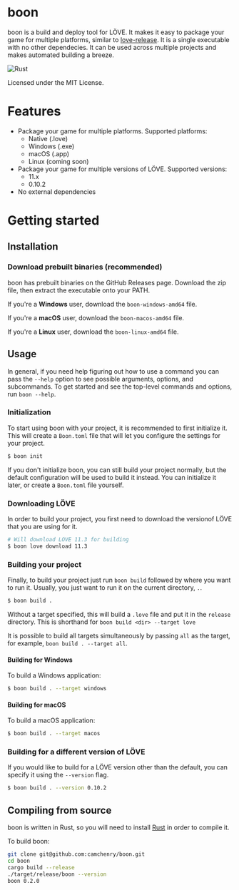 # boon

boon is a build and deploy tool for LÖVE. It makes it easy to package your game for multiple platforms, similar to [love-release](https://github.com/MisterDA/love-release). It is a single executable with no other dependecies. It can be used across multiple projects and makes automated building a breeze.

![Rust](https://github.com/camchenry/boon/workflows/Rust/badge.svg)

Licensed under the MIT License.

# Features
* Package your game for multiple platforms. Supported platforms:
    * Native (.love)
    * Windows (.exe)
    * macOS (.app)
    * Linux (coming soon)
* Package your game for multiple versions of LÖVE. Supported versions:
    * 11.x
    * 0.10.2
* No external dependencies

# Getting started

## Installation

### Download prebuilt binaries (recommended)

boon has prebuilt binaries on the GitHub Releases page. Download the zip file, then extract the executable onto your PATH.

If you're a **Windows** user, download the `boon-windows-amd64` file.

If you're a **macOS** user, download the `boon-macos-amd64` file.

If you're a **Linux** user, download the `boon-linux-amd64` file.

## Usage

In general, if you need help figuring out how to use a command you can pass the `--help` option to see possible arguments, options, and subcommands. To get started and see the top-level commands and options, run `boon --help`.

### Initialization
To start using boon with your project, it is recommended to first initialize it. This will create a `Boon.toml` file that will let you configure the settings for your project.

```bash
$ boon init
```

If you don't initialize boon, you can still build your project normally, but the default configuration will be used to build it instead. You can initialize it later, or create a `Boon.toml` file yourself.

### Downloading LÖVE

In order to build your project, you first need to download the versionof LÖVE that you are using for it.

```bash
# Will download LÖVE 11.3 for building
$ boon love download 11.3
```

### Building your project

Finally, to build your project just run `boon build` followed by where you want to run it. Usually, you just want to run it on the current directory, `.`.

```bash
$ boon build .
```

Without a target specified, this will build a `.love` file and put it in the `release` directory. This is shorthand for `boon build <dir> --target love`

It is possible to build all targets simultaneously by passing `all` as the target, for example, `boon build . --target all`.

#### Building for Windows

To build a Windows application:

```bash
$ boon build . --target windows
```

#### Building for macOS

To build a macOS application:

```bash
$ boon build . --target macos
```

### Building for a different version of LÖVE

If you would like to build for a LÖVE version other than the default, you can specify it using the `--version` flag.

```bash
$ boon build . --version 0.10.2
```

## Compiling from source

boon is written in Rust, so you will need to install [Rust](https://www.rust-lang.org/) in order to compile it.

To build boon:
```bash
git clone git@github.com:camchenry/boon.git
cd boon
cargo build --release
./target/release/boon --version
boon 0.2.0
```
